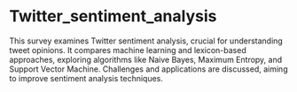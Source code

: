 # Twitter_sentiment_analysis
This survey examines Twitter sentiment analysis, crucial for understanding tweet opinions. It compares machine learning and lexicon-based approaches, exploring algorithms like Naive Bayes, Maximum Entropy, and Support Vector Machine. Challenges and applications are discussed, aiming to improve sentiment analysis techniques.
